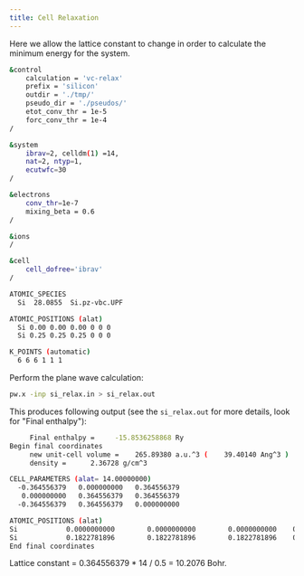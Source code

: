 ```yaml
---
title: Cell Relaxation
---
```

Here we allow the lattice constant to change in order to calculate the minimum
energy for the system.

```bash title="si_relax.in"
&control
    calculation = 'vc-relax'
    prefix = 'silicon'
    outdir = './tmp/'
    pseudo_dir = './pseudos/'
    etot_conv_thr = 1e-5
    forc_conv_thr = 1e-4
/

&system
    ibrav=2, celldm(1) =14,
    nat=2, ntyp=1,
    ecutwfc=30
/

&electrons
    conv_thr=1e-7
    mixing_beta = 0.6
/

&ions
/

&cell
    cell_dofree='ibrav'
/

ATOMIC_SPECIES
  Si  28.0855  Si.pz-vbc.UPF

ATOMIC_POSITIONS (alat)
  Si 0.00 0.00 0.00 0 0 0
  Si 0.25 0.25 0.25 0 0 0

K_POINTS (automatic)
  6 6 6 1 1 1
```

Perform the plane wave calculation:
```bash
pw.x -inp si_relax.in > si_relax.out
```

This produces following output (see the `si_relax.out` for more details, look
for "Final enthalpy"):
```bash
     Final enthalpy =     -15.8536258868 Ry
Begin final coordinates
     new unit-cell volume =    265.89380 a.u.^3 (    39.40140 Ang^3 )
     density =      2.36728 g/cm^3

CELL_PARAMETERS (alat= 14.00000000)
  -0.364556379   0.000000000   0.364556379
   0.000000000   0.364556379   0.364556379
  -0.364556379   0.364556379   0.000000000

ATOMIC_POSITIONS (alat)
Si            0.0000000000        0.0000000000        0.0000000000    0   0   0
Si            0.1822781896        0.1822781896        0.1822781896    0   0   0
End final coordinates
```

Lattice constant = 0.364556379 * 14 / 0.5 = 10.2076 Bohr.

